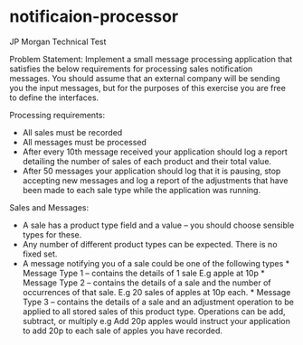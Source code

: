 # notificaion-processor
JP Morgan Technical Test

Problem Statement:
Implement a small message processing application that satisfies the below requirements for processing sales notification messages. You should assume that an external company will be sending you the input messages, but for the purposes of this exercise you are free to define the interfaces.

Processing requirements:
* All sales must be recorded
* All messages must be processed
* After every 10th message received your application should log a report detailing the number of sales of each product and their total value.
* After 50 messages your application should log that it is pausing, stop accepting new messages and log a report of the adjustments that have been made to each sale type while the application was running.

Sales and Messages:
* A sale has a product type field and a value – you should choose sensible types for these.
* Any number of different product types can be expected. There is no fixed set.
* A message notifying you of a sale could be one of the following types
		* Message Type 1 – contains the details of 1 sale E.g apple at 10p
		* Message Type 2 – contains the details of a sale and the number of occurrences of that sale. E.g 20 sales of apples at 10p each.
		* Message Type 3 – contains the details of a sale and an adjustment operation to be applied to all stored sales of this product type. Operations can be add, subtract, or multiply e.g Add 20p apples would instruct your application to add 20p to each sale of apples you have recorded.
